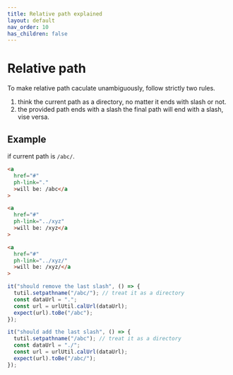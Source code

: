 ```yaml
---
title: Relative path explained
layout: default
nav_order: 10
has_children: false
---
```


# Relative path

To make relative path caculate unambiguously, follow strictly two rules.

1. think the current path as a directory, no matter it ends with slash or not.
2. the provided path ends with a slash the final path will end with a slash, vise versa.

## Example

if current path is `/abc/`.

```html
<a
  href="#"
  ph-link="."
  >will be: /abc</a
>
```

```html
<a
  href="#"
  ph-link="../xyz"
  >will be: /xyz</a
>
```

```html
<a
  href="#"
  ph-link="../xyz/"
  >will be: /xyz/</a
>
```

```typescript
it("should remove the last slash", () => {
  tutil.setpathname("/abc/"); // treat it as a directory
  const dataUrl = ".";
  const url = urlUtil.calUrl(dataUrl);
  expect(url).toBe("/abc");
});

it("should add the last slash", () => {
  tutil.setpathname("/abc"); // treat it as a directory
  const dataUrl = "./";
  const url = urlUtil.calUrl(dataUrl);
  expect(url).toBe("/abc/");
});
```
